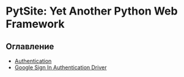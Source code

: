 # PytSite: Yet Another Python Web Framework

## Оглавление
* [Authentication](pytsite/auth/doc/ru/index.md)
* [Google Sign In Authentication Driver](pytsite/auth_driver_google/doc/ru/index.md)
